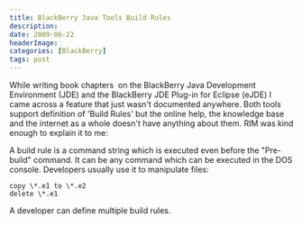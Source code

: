 ```yaml
---
title: BlackBerry Java Tools Build Rules
description: 
date: 2009-06-22
headerImage: 
categories: [BlackBerry]
tags: post
---
```


While writing book chapters  on the BlackBerry Java Development Environment (JDE) and the BlackBerry JDE Plug-in for Eclipse (eJDE) I came across a feature that just wasn't documented anywhere. Both tools support definition of 'Build Rules' but the online help, the knowledge base and the internet as a whole doesn't have anything about them. RIM was kind enough to explain it to me:

A build rule is a command string which is executed even before the "Pre-build" command. It can be any command which can be executed in the DOS console. Developers usually use it to manipulate files:  

```shell
copy \*.e1 to \*.e2
delete \*.e1  
```
  
A developer can define multiple build rules.